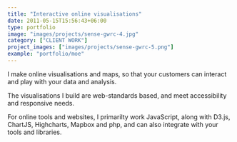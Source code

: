 ```yaml
---
title: "Interactive online visualisations"
date: 2011-05-15T15:56:43+06:00
type: portfolio
image: "images/projects/sense-gwrc-4.jpg"
category: ["CLIENT WORK"]
project_images: ["images/projects/sense-gwrc-5.png"]
example: "portfolio/moe"
---
```

I make online visualisations and maps, so that your customers can interact and play with your data and analysis.

The visualisations I build are web-standards based, and meet accessibility and responsive needs. 

For online tools and websites, I primarilty work JavaScript, along with D3.js, ChartJS, Highcharts, Mapbox and php, and can also integrate with your tools and libraries.